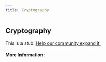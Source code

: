 ```yaml
---
title: Cryptography
---
```


## Cryptography

This is a stub. [Help our community expand it.](https://github.com/freeCodeCamp/guide-articles/tree/master/articles/Security/Cryptography/index.md)

<!-- The article goes here, in GitHub-flavored Markdown. Feel free to add YouTube videos, images, and CodePen/JSBin embeds  -->

#### More Information:
<!-- Please add any articles you think might be helpful to read before writing the article -->


